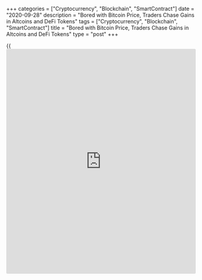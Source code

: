 +++
categories = ["Cryptocurrency", "Blockchain", "SmartContract"]
date = "2020-09-28"
description = "Bored with Bitcoin Price, Traders Chase Gains in Altcoins and DeFi Tokens"
tags = ["Cryptocurrency", "Blockchain", "SmartContract"]
title = "Bored with Bitcoin Price, Traders Chase Gains in Altcoins and DeFi Tokens"
type = "post"
+++

{{<iframe id="large-banner" src="https://www.bounty.group/#slide=21.0" width="100%" height="600" scrolling="no" style="border: 0px solid rgb(216, 221, 230); border-radius: 3px;">}}

For the few weeks Bitcoin (BTC) price has moved within a $850 range and
recently the price resumed the trend of [daily](https://www.fintecher.org/2020/03/03/forex-trading-daily-strategy/) higher lows. Despite this,
$11,000 remains a hurdle the price has struggled to overcome but one
positive is that altcoins are beginning to recover some of the hefty
losses of the past few weeks.

![Bored with Bitcoin Price, Traders Chase Gains in Altcoins and DeFi
Tokens][1]

Perhaps now that CME Bitcoin [options](https://www.fixpro.org/post/options-liquidity/) closed without any major disruption
and a new month is on the verge of beginning, Bitcoin price can make a
move higher and finally clear the $11K resistance. The weekly time frame
shows strong support from $10,000-$10,500 and as Cointelegraph
contributor Rakesh Upadhyay noted:

While $10,000 has held as a solid level of support since the price made
a double bottom at $9,800, a revisit to the high volume VPVR node at
$9,500 is possible if BTC breaks the pattern of higher lows by falling
below the ascending trendline to $10,100. This seems unlikely given that
bulls have defended the $10K level quite vigorously over the past two
weeks.

Ultimately, not much has changed and Bitcoin price simply continues to
slowly grind higher. In the event of a breakout with sustained
purchasing from bulls, Bitcoin price could push through the $11K
resistance to attempt a higher high above $11,400. As shown on the [daily](https://www.fintecher.org/2020/03/03/forex-trading-daily-strategy/)
timeframe, on Sept. 3 Bitcoin price dropped 13.3% from $11,400 and the
high volume VPVR node at this level suggests it will now function as
resistance.

While Bitcoin price continues to consolidate, altcoins moved a tad bit
higher. At the time of writing Polkadot (DOT) has gained 4.99%, OMG
Network (OMG) is up 25.18%, and Maker (MKR) has added 6.09%. According
to CoinMarketCap, the overall cryptocurrency market cap now stands at
$343.7 billion and Bitcoin’s dominance index is currently at 57.5%.

_Source:[FXPro][2]_

   1. /files/downloads/c/7/b/c7bfb4f32504e7fb2cf7941e546ca751_8332c06a147dd37334b9e67a2c29b197.png
   2. /geturl/index/de8ece7987a38ee79a4a908b2d19faf555ad0157/